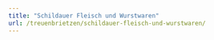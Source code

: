 ```yaml
---
title: "Schildauer Fleisch und Wurstwaren"
url: /treuenbrietzen/schildauer-fleisch-und-wurstwaren/
---
```

